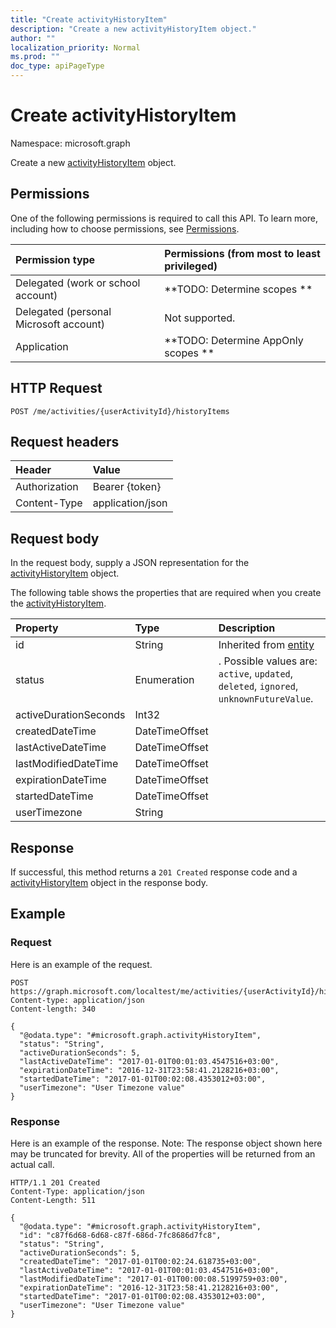 ```yaml
---
title: "Create activityHistoryItem"
description: "Create a new activityHistoryItem object."
author: ""
localization_priority: Normal
ms.prod: ""
doc_type: apiPageType
---
```


# Create activityHistoryItem

Namespace: microsoft.graph

Create a new [activityHistoryItem](../resources/activityhistoryitem.md) object.

## Permissions
One of the following permissions is required to call this API. To learn more, including how to choose permissions, see [Permissions](/concepts/permissions-reference.md).

|Permission type|Permissions (from most to least privileged)|
|:---|:---|
|Delegated (work or school account)|**TODO: Determine scopes **|
|Delegated (personal Microsoft account)|Not supported.|
|Application|**TODO: Determine AppOnly scopes **|

## HTTP Request
<!-- {
  "blockType": "ignored"
}
-->
``` http
POST /me/activities/{userActivityId}/historyItems
```

## Request headers
|Header|Value|
|:---|:---|
|Authorization|Bearer {token}|
|Content-Type|application/json|

## Request body
In the request body, supply a JSON representation for the [activityHistoryItem](../resources/activityhistoryitem.md) object.

The following table shows the properties that are required when you create the [activityHistoryItem](../resources/activityhistoryitem.md).

|Property|Type|Description|
|:---|:---|:---|
|id|String| Inherited from [entity](../resources/entity.md)|
|status|Enumeration|. Possible values are: `active`, `updated`, `deleted`, `ignored`, `unknownFutureValue`.|
|activeDurationSeconds|Int32||
|createdDateTime|DateTimeOffset||
|lastActiveDateTime|DateTimeOffset||
|lastModifiedDateTime|DateTimeOffset||
|expirationDateTime|DateTimeOffset||
|startedDateTime|DateTimeOffset||
|userTimezone|String||



## Response
If successful, this method returns a `201 Created` response code and a [activityHistoryItem](../resources/activityhistoryitem.md) object in the response body.

## Example

### Request
Here is an example of the request.
<!-- {
  "blockType": "request",
  "name": "create_activityhistoryitem_from_"
}
-->
``` http
POST https://graph.microsoft.com/localtest/me/activities/{userActivityId}/historyItems
Content-type: application/json
Content-length: 340

{
  "@odata.type": "#microsoft.graph.activityHistoryItem",
  "status": "String",
  "activeDurationSeconds": 5,
  "lastActiveDateTime": "2017-01-01T00:01:03.4547516+03:00",
  "expirationDateTime": "2016-12-31T23:58:41.2128216+03:00",
  "startedDateTime": "2017-01-01T00:02:08.4353012+03:00",
  "userTimezone": "User Timezone value"
}
```

### Response
Here is an example of the response. Note: The response object shown here may be truncated for brevity. All of the properties will be returned from an actual call.
<!-- {
  "blockType": "response",
  "truncated": true,
  "@odata.type": "microsoft.graph.activityhistoryitem"
}
-->
``` http
HTTP/1.1 201 Created
Content-Type: application/json
Content-Length: 511

{
  "@odata.type": "#microsoft.graph.activityHistoryItem",
  "id": "c87f6d68-6d68-c87f-686d-7fc8686d7fc8",
  "status": "String",
  "activeDurationSeconds": 5,
  "createdDateTime": "2017-01-01T00:02:24.618735+03:00",
  "lastActiveDateTime": "2017-01-01T00:01:03.4547516+03:00",
  "lastModifiedDateTime": "2017-01-01T00:00:08.5199759+03:00",
  "expirationDateTime": "2016-12-31T23:58:41.2128216+03:00",
  "startedDateTime": "2017-01-01T00:02:08.4353012+03:00",
  "userTimezone": "User Timezone value"
}
```


